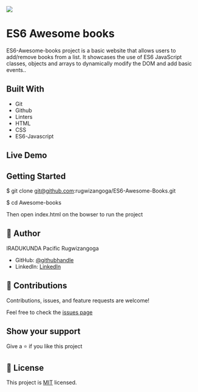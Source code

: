 ![](https://img.shields.io/badge/Microverse-blueviolet)

# ES6 Awesome books

ES6-Awesome-books project is a basic website that allows users to add/remove books from a list. It showcases the use of ES6 JavaScript classes, objects and arrays to dynamically modify the DOM and add basic events.. 


## Built With

- Git
- Github
- Linters
- HTML
- CSS
- ES6-Javascript

## Live Demo

## Getting Started

$ git clone git@github.com:rugwizangoga/ES6-Awesome-Books.git

$ cd Awesome-books

Then open index.html on the bowser to run the project

## 👤 Author

IRADUKUNDA Pacific Rugwizangoga

- GitHub: [@githubhandle](https://github.com/rugwizangoga)
- LinkedIn: [LinkedIn](https://www.linkedin.com/in/iradukunda-pacific-rugwizangoga)

## 🤝 Contributions

Contributions, issues, and feature requests are welcome!

Feel free to check the [issues page](../../issues/)

## Show your support

Give a ⭐️ if you like this project
## 📝 License

This project is [MIT](./LICENSE) licensed.